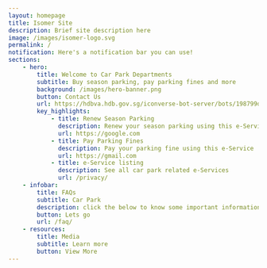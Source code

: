 ```yaml
---
layout: homepage
title: Isomer Site
description: Brief site description here
image: /images/isomer-logo.svg
permalink: /
notification: Here's a notification bar you can use!
sections:
    - hero:
        title: Welcome to Car Park Departments
        subtitle: Buy season parking, pay parking fines and more
        background: /images/hero-banner.png
        button: Contact Us
        url: https://hdbva.hdb.gov.sg/iconverse-bot-server/bots/198799d9-98a0-4e3f-8bfe-f2aebaf2c9c5/preview
        key_highlights:
            - title: Renew Season Parking
              description: Renew your season parking using this e-Service
              url: https://google.com
            - title: Pay Parking Fines
              description: Pay your parking fine using this e-Service
              url: https://gmail.com
            - title: e-Service listing
              description: See all car park related e-Services
              url: /privacy/
    - infobar:
        title: FAQs
        subtitle: Car Park
        description: click the below to know some important information before transacting
        button: Lets go
        url: /faq/
    - resources:
        title: Media
        subtitle: Learn more
        button: View More
---
```


